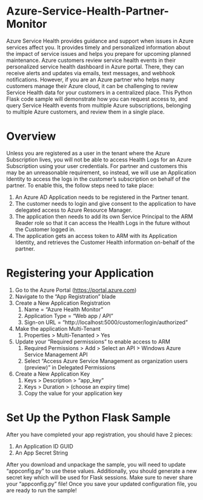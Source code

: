 # Azure-Service-Health-Partner-Monitor
Azure Service Health provides guidance and support when issues in Azure services affect you. It provides timely and personalized information about the impact of service issues and helps you prepare for upcoming planned maintenance.  Azure customers review service health events in their personalized service health dashboard in Azure portal. There, they can receive alerts and updates via emails, text messages, and webhook notifications.  However, if you are an Azure partner who helps many customers manage their Azure cloud, it can be challenging to review Service Health data for your customers in a centralized place.  This Python Flask code sample will demonstrate how you can request access to, and query Service Health events from multiple Azure subscriptions, belonging to multiple Azure customers, and review them in a single place.

# Overview
Unless you are registered as a user in the tenant where the Azure Subscription lives, you will not be able to access Health Logs for an Azure Subscription using your user credentials. For partner and customers this may be an unreasonable requirement, so instead, we will use an Application Identity to access the logs in the customer’s subscription on behalf of the partner. To enable this, the follow steps need to take place:

  1.	An Azure AD Application needs to be registered in the Partner tenant.
  2.	The customer needs to login and give consent to the application to have delegated access to Azure Resource Manager.
  3.	The application then needs to add its own Service Principal to the ARM Reader role so that it can access the Health Logs in the future without the Customer logged in.
  4.	The application gets an access token to ARM with its Application Identity, and retrieves the Customer Health information on-behalf of the partner.


# Registering your Application
1.	Go to the Azure Portal (https://portal.azure.com)
2.	Navigate to the “App Registration” blade
3.	Create a New Application Registration
    1.	Name = “Azure Health Monitor”
    2.	Application Type = “Web app / API”
    3.	Sign-on URL = “http://localhost:5000/customer/login/authorized”
4.	Make the application Multi-Tenant
    1.	Properties > Multi-Tenanted > Yes
5.	Update your “Required permissions” to enable access to ARM
    1.	Required Permissions > Add > Select an API > Windows Azure Service Management API
    2.	Select “Access Azure Service Management as organization users (preview)” in Delegated Permissions
6.	Create a New Application Key
    1.	Keys > Description > “app_key”
    2.	Keys > Duration > (choose an expiry time)
    3.	Copy the value for your application key
 
# Set Up the Python Flask Sample
After you have completed your app registration, you should have 2 pieces:
  1.	An Application ID GUID
  2.	An App Secret String
  
After you download and unpackage the sample, you will need to update “appconfig.py” to use these values. Additionally, you should generate a new secret key which will be used for Flask sessions. Make sure to never share your “appconfig.py” file! Once you save your updated configuration file, you are ready to run the sample!

